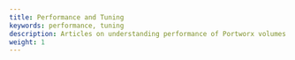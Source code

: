 ```yaml
---
title: Performance and Tuning
keywords: performance, tuning
description: Articles on understanding performance of Portworx volumes
weight: 1
---
```

